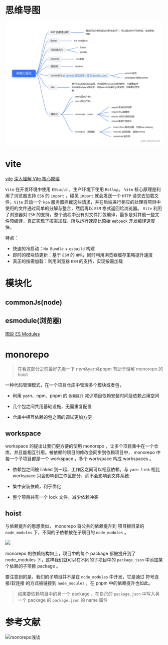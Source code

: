 # 思维导图

![](./img/project.awebp)

# vite

[vite](https://blog.csdn.net/zz_jesse/article/details/115222569)
[深入理解 Vite 核心原理](https://juejin.cn/post/7064853960636989454)

`Vite` 在开发环境中使用 `ESbuild` ，生产环境下使用 `Rollup`。
`Vite` 核心原理是利用了浏览器支持 `ES6` 的 `import` ，碰见 `import` 就会发送一个 `HTTP` 请求去加载文件，`Vite` 启动一个 `koa` 服务器拦截这些请求，并在后端进行相应的处理将项目中使用的文件通过简单的分解与整合，然后再以 `ESM` 格式返回给浏览器。
`Vite` 利用了浏览器对 `ESM` 的支持，整个流程中没有对文件打包编译，最多是对其他一些文件预编译，真正实现了按需加载，所以运行速度比原始 `Webpack` 开发编译速度快。

特点：

- 快速的冷启动：`No Bundle` + `esbuild` 构建
- 即时的模块热更新：基于 `ESM` 的 `HMR`，同时利用浏览器缓存策略提升速度
- 真正的按需加载：利用浏览器 `ESM` 的支持，实现按需加载

# 模块化

## commonJs(node)

## esmodule(浏览器)

[图说 ES Modules](https://segmentfault.com/a/1190000014318751)


# monorepo

> 在看这部分之前最好先看一下 npm&yarn&pnpm 有助于理解 monorepo 的 hoist

一种代码管理模式，在一个项目仓库中管理多个模块或者包，

- 利用 yarn、npm、pnpm 的 `依赖提升` 减少项目依赖安装时间及依赖占用空间

- 几个包之间共用基础设施，无需重复配置

- 仓库中相互依赖的包之间的调试更加方便

## workspace

workspace 的提出让我们更方便的使用 monorepo ，让多个项目集中在一个仓库，并且能相互引用。被依赖的项目的修改会同步到依赖项目中， monorepo 中每一个子项目都是一个 workspace ，多个 workspace 构成 workspaces 。

- 依赖包之间被 linked 到一起，工作区之间可以相互依赖。与 `yarn link` 相比 workspace 只会影响到工作区部分，而不会影响到文件系统

- 集中安装依赖，利于优化

- 整个项目共有一个 lock 文件，减少依赖冲突

## hoist

与依赖提升的思想类似， monorepo 将公共的依赖提升到 项目根目录的 `node_modules` 下，不同的子依赖放在子项目的 `node_modules` 。

![](https://p3-juejin.byteimg.com/tos-cn-i-k3u1fbpfcp/4409027b239a4628b98eb64d8fc2e02d~tplv-k3u1fbpfcp-zoom-in-crop-mark:3024:0:0:0.awebp)

monorepo 的依赖结构如上，项目中的每个 package 都被提升到了 node_modules 下，这样我们就可以在不同的子项目中的 `package.json` 中添加某个依赖的子项目 package 。

要注意到的是，我们的子项目并不是在 `node_modules` 中开发，它是通过 符号连接/软连接 的方式被链接到 `node_modules` ，在 pnpm 中的依赖提升也如此。

> 如果要依赖项目中的另一个 package ，在自己的 `package.json` 中写入另一个 package 的 `package.json` 的 name 属性


# 参考文献

![monorepo浅谈](https://juejin.cn/post/7025471465482895397)